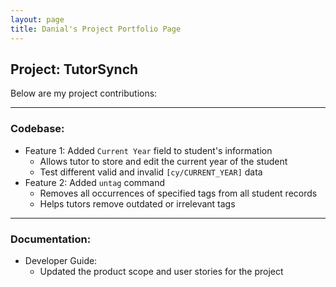 ```yaml
---
layout: page
title: Danial's Project Portfolio Page
---
```

## Project: TutorSynch

Below are my project contributions:

***
### Codebase:
* Feature 1: Added `Current Year` field to student's information
    * Allows tutor to store and edit the current year of the student
    * Test different valid and invalid `[cy/CURRENT_YEAR]` data
* Feature 2: Added `untag` command
    * Removes all occurrences of specified tags from all student records
    * Helps tutors remove outdated or irrelevant tags
  
***
### Documentation:
* Developer Guide:
    * Updated the product scope and user stories for the project

<!--
### Project: AddressBook Level 3

AddressBook - Level 3 is a desktop address book application used for teaching Software Engineering principles. The user interacts with it using a CLI, and it has a GUI created with JavaFX. It is written in Java, and has about 10 kLoC.


Given below are my contributions to the project.


* **New Feature**: Added the ability to undo/redo previous commands.

  * What it does: allows the user to undo all previous commands one at a time. Preceding undo commands can be reversed by using the redo command.

  * Justification: This feature improves the product significantly because a user can make mistakes in commands and the app should provide a convenient way to rectify them.

  * Highlights: This enhancement affects existing commands and commands to be added in future. It required an in-depth analysis of design alternatives. The implementation too was challenging as it required changes to existing commands.

  * Credits: *{mention here if you reused any code/ideas from elsewhere or if a third-party library is heavily used in the feature so that a reader can make a more accurate judgement of how much effort went into the feature}*


* **New Feature**: Added a history command that allows the user to navigate to previous commands using up/down keys.


* **Code contributed**: [RepoSense link]()


* **Project management**:

  * Managed releases `v1.3` - `v1.5rc` (3 releases) on GitHub


* **Enhancements to existing features**:

  * Updated the GUI color scheme (Pull requests [\#33](), [\#34]())

  * Wrote additional tests for existing features to increase coverage from 88% to 92% (Pull requests [\#36](), [\#38]())


* **Documentation**:

  * User Guide:

    * Added documentation for the features `delete` and `find` [\#72]()

    * Did cosmetic tweaks to existing documentation of features `clear`, `exit`: [\#74]()

  * Developer Guide:

    * Added implementation details of the `delete` feature.


* **Community**:

  * PRs reviewed (with non-trivial review comments): [\#12](), [\#32](), [\#19](), [\#42]()

  * Contributed to forum discussions (examples: [1](), [2](), [3](), [4]())

  * Reported bugs and suggestions for other teams in the class (examples: [1](), [2](), [3]())

  * Some parts of the history feature I added was adopted by several other class mates ([1](), [2]())


* **Tools**:

  * Integrated a third party library (Natty) to the project ([\#42]())

  * Integrated a new Github plugin (CircleCI) to the team repo


* _{you can add/remove categories in the list above}_
-->

